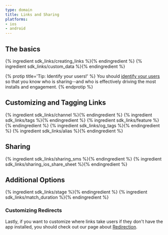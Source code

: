 ```yaml
---
type: domain
title: Links and Sharing
platforms:
- ios
- android
---
```



## The basics

{% ingredient sdk_links/creating_links %}{% endingredient %}
{% ingredient sdk_links/custom_data %}{% endingredient %}

{% protip title='Tip: Identify your users!'  %}
You should [identify your users](/domains/configuring_client_apps/{{page.platform}}/#identifying-your-users) so that you know who is sharing--and who is effectively driving the most installs and engagement.
{% endprotip %}


## Customizing and Tagging Links

{% ingredient sdk_links/channel %}{% endingredient %}
{% ingredient sdk_links/tags %}{% endingredient %}
{% ingredient sdk_links/feature %}{% endingredient %}
{% ingredient sdk_links/og_tags %}{% endingredient %}
{% ingredient sdk_links/alias %}{% endingredient %}


## Sharing

{% ingredient sdk_links/sharing_sms %}{% endingredient %}
{% ingredient sdk_links/sharing_ios_share_sheet %}{% endingredient %}


## Additional Options

{% ingredient sdk_links/stage %}{% endingredient %}
{% ingredient sdk_links/match_duration %}{% endingredient %}

### Customizing Redirects

Lastly, if you want to customize where links take users if they don't have the app installed, you should check out our page about [Redirection](/domains/redirection/{{page.platform}}/).
